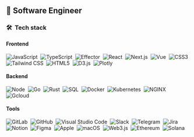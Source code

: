 <h2>
👷 Software Engineer
</h2>


### 🛠 &nbsp;Tech stack

#### Frontend
![JavaScript](https://img.shields.io/badge/-JavaScript-black?style=flat-square&logo=javascript)&nbsp;
![TypeScript](https://img.shields.io/badge/-TypeScript-black?style=flat-square&logo=TypeScript)&nbsp;
![Effector](https://img.shields.io/badge/-%E2%98%84%EF%B8%8F%20Effector-black?style=flat-square)&nbsp;
![React](https://img.shields.io/badge/-React-black?style=flat-square&logo=react)&nbsp;
![Next.js](https://img.shields.io/badge/-Next.js-black?style=flat-square&logo=Next.js)&nbsp;
![Vue](https://img.shields.io/badge/-Vue-black?style=flat-square&logo=vue.js)&nbsp;
![CSS3](https://img.shields.io/badge/-CSS3-black?style=flat-square&logo=CSS3)&nbsp;
![Tailwind CSS](https://img.shields.io/badge/-TailwindCSS-black?style=flat-square&logo=TailwindCSS)&nbsp;
![HTML5](https://img.shields.io/badge/-HTML5-black?style=flat-square&logo=HTML5)&nbsp;
![D3.js](https://img.shields.io/badge/-D3.js-black?style=flat-square&logo=D3.js)&nbsp;
![Plotly](https://img.shields.io/badge/-Plotly-black?style=flat-square&logo=Plotly)&nbsp;
#### Backend
![Node](https://img.shields.io/badge/-Node.js-black?style=flat-square&logo=Node.js)&nbsp;
![Go](https://img.shields.io/badge/-Go-black?style=flat-square&logo=go)&nbsp;
![Rust](https://img.shields.io/badge/-Rust-black?style=flat-square&logo=Rust)&nbsp;
![SQL](https://img.shields.io/badge/-PostgreSQL-black?style=flat-square&logo=PostgreSQL)&nbsp;
![Docker](https://img.shields.io/badge/-Docker-black?style=flat-square&logo=Docker)&nbsp;
![Kubernetes](https://img.shields.io/badge/-Kubernetes-black?style=flat-square&logo=Kubernetes)&nbsp;
![NGINX](https://img.shields.io/badge/-NGINX-black?style=flat-square&logo=NGINX)&nbsp;
![Gcloud](https://img.shields.io/badge/-GoogleCloud-black?style=flat-square&logo=googlecloud)&nbsp;

#### Tools
![GitLab](https://img.shields.io/badge/-GitLab-black?style=flat-square&logo=GitLab)&nbsp;
![GitHub](https://img.shields.io/badge/-GitHub-black?style=flat-square&logo=GitHub)&nbsp;
![Visual Studio Code](https://img.shields.io/badge/-Visual%20Studio%20Code-black?style=flat-square&logo=visualstudiocode)&nbsp;
![Slack](https://img.shields.io/badge/-Slack-black?style=flat-square&logo=Slack)&nbsp;
![Telegram](https://img.shields.io/badge/-Telegram-black?style=flat-square&logo=Telegram)&nbsp;
![Jira](https://img.shields.io/badge/-Jira-black?style=flat-square&logo=Jira)&nbsp;
![Notion](https://img.shields.io/badge/-Notion-black?style=flat-square&logo=Notion)&nbsp;
![Figma](https://img.shields.io/badge/-Figma-black?style=flat-square&logo=Figma)&nbsp;
![Apple](https://img.shields.io/badge/-Apple-black?style=flat-square&logo=Apple)&nbsp;
![macOS](https://img.shields.io/badge/-macOS-black?style=flat-square&logo=macOS)&nbsp;
![Web3.js](https://img.shields.io/badge/-Web3.js-black?style=flat-square&logo=Web3.js)&nbsp;
![Ethereum](https://img.shields.io/badge/-Ethereum-black?style=flat-square&logo=Ethereum)&nbsp;
![Solana](https://img.shields.io/badge/-Solana-black?style=flat-square)&nbsp;
